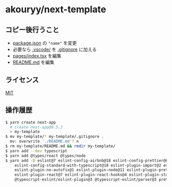 # akouryy/next-template

## コピー後行うこと

* [package.json](package.json) の `"name"` を変更
* 必要なら [.vscode/](.vscode/) を [.gitignore](.gitignore) に加える
* [pages/index.tsx](pages/index.tsx) を編集
* [README.md](README.md) を編集

## ライセンス

[MIT](LICENSE)

## 操作履歴

```sh
$ yarn create next-app
  # create-next-app@9.5.2
  > my-template
$ mv my-template/* my-template/.gitignore .
  mv: overwrite './README.md'? n
$ rm my-template/README.md && rmdir my-template/
$ yarn add --dev typescript
$ yarn add @types/react @types/node
$ yarn add -D eslint@7 eslint-config-airbnb@18 eslint-config-prettier@6 eslint-config-standard-react@9 \
    eslint-config-standard-with-typescript@18 eslint-plugin-import@2 eslint-plugin-jsx-a11y@6 \
    eslint-plugin-no-autofix@1 eslint-plugin-node@11 eslint-plugin-prettier@3 eslint-plugin-promise@4 \
    eslint-plugin-react@7 eslint-plugin-react-hooks@4 eslint-plugin-standard@4 \
    @typescript-eslint/eslint-plugin@3 @typescript-eslint/parser@3 prettier@2

```
